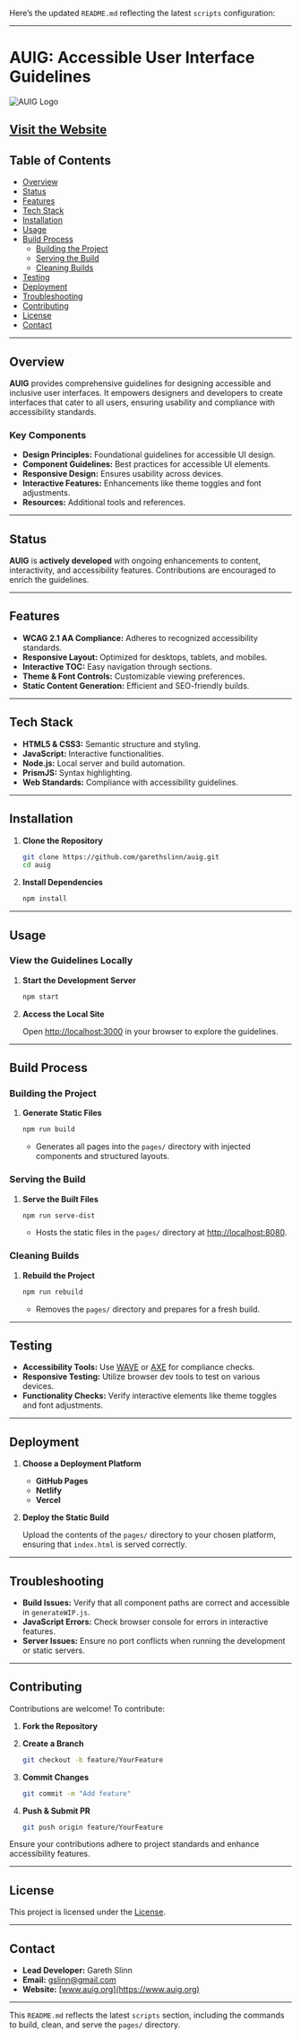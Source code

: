 Here’s the updated `README.md` reflecting the latest `scripts` configuration:

---

# AUIG: Accessible User Interface Guidelines

![AUIG Logo](https://raw.githubusercontent.com/garethslinn/auig-project/main/images/auig_light.svg)

## [Visit the Website](https://www.auig.org)

## Table of Contents

- [Overview](#overview)
- [Status](#status)
- [Features](#features)
- [Tech Stack](#tech-stack)
- [Installation](#installation)
- [Usage](#usage)
- [Build Process](#build-process)
   - [Building the Project](#building-the-project)
   - [Serving the Build](#serving-the-build)
   - [Cleaning Builds](#cleaning-builds)
- [Testing](#testing)
- [Deployment](#deployment)
- [Troubleshooting](#troubleshooting)
- [Contributing](#contributing)
- [License](#license)
- [Contact](#contact)

---

## Overview

**AUIG** provides comprehensive guidelines for designing accessible and inclusive user interfaces. It empowers designers and developers to create interfaces that cater to all users, ensuring usability and compliance with accessibility standards.

### Key Components

- **Design Principles:** Foundational guidelines for accessible UI design.
- **Component Guidelines:** Best practices for accessible UI elements.
- **Responsive Design:** Ensures usability across devices.
- **Interactive Features:** Enhancements like theme toggles and font adjustments.
- **Resources:** Additional tools and references.

---

## Status

**AUIG** is **actively developed** with ongoing enhancements to content, interactivity, and accessibility features. Contributions are encouraged to enrich the guidelines.

---

## Features

- **WCAG 2.1 AA Compliance:** Adheres to recognized accessibility standards.
- **Responsive Layout:** Optimized for desktops, tablets, and mobiles.
- **Interactive TOC:** Easy navigation through sections.
- **Theme & Font Controls:** Customizable viewing preferences.
- **Static Content Generation:** Efficient and SEO-friendly builds.

---

## Tech Stack

- **HTML5 & CSS3:** Semantic structure and styling.
- **JavaScript:** Interactive functionalities.
- **Node.js:** Local server and build automation.
- **PrismJS:** Syntax highlighting.
- **Web Standards:** Compliance with accessibility guidelines.

---

## Installation

1. **Clone the Repository**

   ```bash
   git clone https://github.com/garethslinn/auig.git
   cd auig
   ```

2. **Install Dependencies**

   ```bash
   npm install
   ```

---

## Usage

### View the Guidelines Locally

1. **Start the Development Server**

   ```bash
   npm start
   ```

2. **Access the Local Site**

   Open [http://localhost:3000](http://localhost:3000) in your browser to explore the guidelines.

---

## Build Process

### Building the Project

1. **Generate Static Files**

   ```bash
   npm run build
   ```

   - Generates all pages into the `pages/` directory with injected components and structured layouts.

### Serving the Build

1. **Serve the Built Files**

   ```bash
   npm run serve-dist
   ```

   - Hosts the static files in the `pages/` directory at [http://localhost:8080](http://localhost:8080).

### Cleaning Builds

1. **Rebuild the Project**

   ```bash
   npm run rebuild
   ```

   - Removes the `pages/` directory and prepares for a fresh build.

---

## Testing

- **Accessibility Tools:** Use [WAVE](https://wave.webaim.org/) or [AXE](https://www.deque.com/axe/) for compliance checks.
- **Responsive Testing:** Utilize browser dev tools to test on various devices.
- **Functionality Checks:** Verify interactive elements like theme toggles and font adjustments.

---

## Deployment

1. **Choose a Deployment Platform**

   - **GitHub Pages**
   - **Netlify**
   - **Vercel**

2. **Deploy the Static Build**

   Upload the contents of the `pages/` directory to your chosen platform, ensuring that `index.html` is served correctly.

---

## Troubleshooting

- **Build Issues:** Verify that all component paths are correct and accessible in `generateWIP.js`.
- **JavaScript Errors:** Check browser console for errors in interactive features.
- **Server Issues:** Ensure no port conflicts when running the development or static servers.

---

## Contributing

Contributions are welcome! To contribute:

1. **Fork the Repository**
2. **Create a Branch**

   ```bash
   git checkout -b feature/YourFeature
   ```

3. **Commit Changes**

   ```bash
   git commit -m "Add feature"
   ```

4. **Push & Submit PR**

   ```bash
   git push origin feature/YourFeature
   ```

Ensure your contributions adhere to project standards and enhance accessibility features.

---

## License

This project is licensed under the [License](LICENSE.md).

---

## Contact

- **Lead Developer:** Gareth Slinn
- **Email:** [gslinn@gmail.com](mailto:gslinn@gmail.com)
- **Website:** [www.auig.org](https://www.auig.org)

---

This `README.md` reflects the latest `scripts` section, including the commands to build, clean, and serve the `pages/` directory.